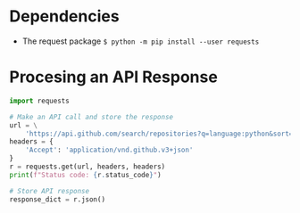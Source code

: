 # Dependencies
- The request package
`$ python -m pip install --user requests`

# Procesing an API Response
```python
import requests

# Make an API call and store the response
url = \
    'https://api.github.com/search/repositories?q=language:python&sort=stars'
headers = {
    'Accept': 'application/vnd.github.v3+json'
}
r = requests.get(url, headers, headers)
print(f"Status code: {r.status_code}")

# Store API response
response_dict = r.json()

```
